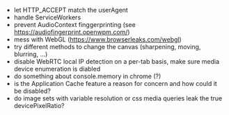 
- let HTTP_ACCEPT match the userAgent
- handle ServiceWorkers
- prevent AudioContext finggerprinting (see https://audiofingerprint.openwpm.com/)
- mess with WebGL (https://www.browserleaks.com/webgl)
- try different methods to change the canvas (sharpening, moving, blurring, ...)
- disable WebRTC local IP detection on a per-tab basis, make sure media device enumeration is diabled
- do something about console.memory in chrome (?)
- is the Application Cache feature a reason for concern and how could it be disabled?
- do image sets with variable resolution or css media queries leak the true devicePixelRatio?
